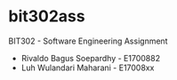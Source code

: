 # bit302ass
BIT302 - Software Engineering Assignment

<ul>
  <li> Rivaldo Bagus Soepardhy - E1700882</li>
  <li> Luh Wulandari Maharani - E17008xx</li>
</ul>
